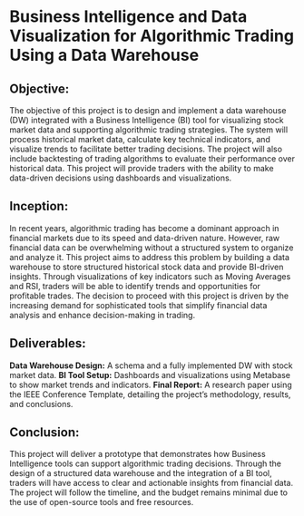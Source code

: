 # Business Intelligence and Data Visualization for Algorithmic Trading Using a Data Warehouse

## Objective:

The objective of this project is to design and implement a data warehouse (DW) integrated with a Business Intelligence (BI) tool for visualizing stock market data and supporting algorithmic trading strategies. The system will process historical market data, calculate key technical indicators, and visualize trends to facilitate better trading decisions. The project will also include backtesting of trading algorithms to evaluate their performance over historical data. This project will provide traders with the ability to make data-driven decisions using dashboards and visualizations.

## Inception:
In recent years, algorithmic trading has become a dominant approach in financial markets due to its speed and data-driven nature. However, raw financial data can be overwhelming without a structured system to organize and analyze it. This project aims to address this problem by building a data warehouse to store structured historical stock data and provide BI-driven insights. Through visualizations of key indicators such as Moving Averages and RSI, traders will be able to identify trends and opportunities for profitable trades. The decision to proceed with this project is driven by the increasing demand for sophisticated tools that simplify financial data analysis and enhance decision-making in trading.

## Deliverables:
**Data Warehouse Design:** A schema and a fully implemented DW with stock market data.
**BI Tool Setup:** Dashboards and visualizations using Metabase to show market trends and indicators.
**Final Report:** A research paper using the IEEE Conference Template, detailing the project’s methodology, results, and conclusions.

## Conclusion:
This project will deliver a prototype that demonstrates how Business Intelligence tools can support algorithmic trading decisions. Through the design of a structured data warehouse and the integration of a BI tool, traders will have access to clear and actionable insights from financial data. The project will follow the timeline, and the budget remains minimal due to the use of open-source tools and free resources.
